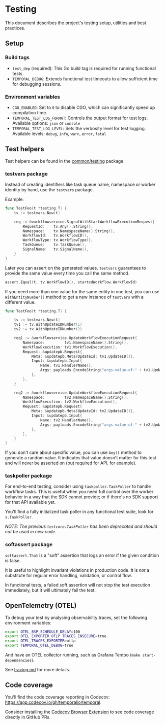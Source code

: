 # Testing

This document describes the project's testing setup, utilities and best practices.

## Setup

### Build tags
- `test_dep` (required): This Go build tag is required for running functional tests.
- `TEMPORAL_DEBUG`: Extends functional test timeouts to allow sufficient time for debugging sessions.

### Environment variables
- `CGO_ENABLED`: Set to `0` to disable CGO, which can significantly speed up compilation time.
- `TEMPORAL_TEST_LOG_FORMAT`: Controls the output format for test logs. Available options: `json` or `console`
- `TEMPORAL_TEST_LOG_LEVEL`:  Sets the verbosity level for test logging. Available levels: `debug`, `info`, `warn`, `error`, `fatal`

## Test helpers

Test helpers can be found in the [common/testing](../../common/testing) package.

### testvars package

Instead of creating identifiers like task queue name, namespace or worker identity by hand,
use the `testvars` package.

Example:

```go
func TestFoo(t *testing.T) {
    tv := testvars.New(t)

    req := &workflowservice.SignalWithStartWorkflowExecutionRequest{
        RequestId:    tv.Any().String(),
        Namespace:    tv.NamespaceName().String(),
        WorkflowId:   tv.WorkflowID(),
        WorkflowType: tv.WorkflowType(),
        TaskQueue:    tv.TaskQueue(),
        SignalName:   tv.SignalName(),
    }
}
```
Later you can assert on the generated values. `testvars` guarantees to provide the same value every time you call the same method. 

```go
assert.Equal(t, tv.WorkflowID(), startedWorkflow.WorkflowId)
```

If you need more than one value for the same entity in one test, you can use `WithEntityNumber()` method to
get a new instance of `testvars` with a different value.

```go
func TestFoo(t *testing.T) {

    tv := testvars.New(t)
    tv1 := tv.WithUpdateIDNumber(1)
    tv2 := tv.WithUpdateIDNumber(2)

    req1 := &workflowservice.UpdateWorkflowExecutionRequest{
        Namespace:         tv1.NamespaceName().String(),
        WorkflowExecution: tv1.WorkflowExecution(),
        Request: &updatepb.Request{
            Meta: &updatepb.Meta{UpdateId: tv1.UpdateID()},
            Input: &updatepb.Input{
                Name: tv1.HandlerName(),
                Args: payloads.EncodeString("args-value-of-" + tv1.UpdateID()),
            },
        },
    }

	req2 := &workflowservice.UpdateWorkflowExecutionRequest{
        Namespace:         tv2.NamespaceName().String(),
        WorkflowExecution: tv2.WorkflowExecution(),
        Request: &updatepb.Request{
            Meta: &updatepb.Meta{UpdateId: tv2.UpdateID()},
            Input: &updatepb.Input{
                Name: tv2.HandlerName(),
                Args: payloads.EncodeString("args-value-of-" + tv2.UpdateID()),
            },
        },
    }
}
```

If you don't care about specific value, you can use `Any()` method to generate a random value.
It indicates that value doesn't matter for this test and will never be asserted on (but required for API, for example).

### taskpoller package

For end-to-end testing, consider using `taskpoller.TaskPoller` to handle workflow tasks. This is
useful when you need full control over the worker behavior in a way that the SDK cannot provide;
or if there's no SDK support for that API available yet.

You'll find a fully initialized task poller in any functional test suite, look for `s.TaskPoller`.

_NOTE: The previous `testcore.TaskPoller` has been deprecated and should not be used in new code._

### softassert package

`softassert.That` is a "soft" assertion that logs an error if the given condition is false.

It is useful to highlight invariant violations in production code.
It is *not* a substitute for regular error handling, validation, or control flow.

In functional tests, a failed soft assertion will not stop the test execution immediately, but it
will ultimately fail the test.

## OpenTelemetry (OTEL)

To debug your test by analysing observability traces, set the following environment variables:

```bash
export OTEL_BSP_SCHEDULE_DELAY=100
export OTEL_EXPORTER_OTLP_TRACES_INSECURE=true
export OTEL_TRACES_EXPORTER=otlp
export TEMPORAL_OTEL_DEBUG=true
```

And have an OTEL collector running, such as Grafana Tempo (`make start-dependencies`).

See [tracing.md](../../docs/development/tracing.md) for more details.

## Code coverage

You'll find the code coverage reporting in Codecov: https://app.codecov.io/gh/temporalio/temporal.

Consider installing the [Codecov Browser Extension](https://docs.codecov.com/docs/the-codecov-browser-extension)
to see code coverage directly in GitHub PRs.